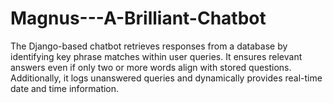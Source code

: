 # Magnus---A-Brilliant-Chatbot
The Django-based chatbot retrieves responses from a database by identifying key phrase matches within user queries. It ensures relevant answers even if only two or more words align with stored questions. Additionally, it logs unanswered queries and dynamically provides real-time date and time information.
